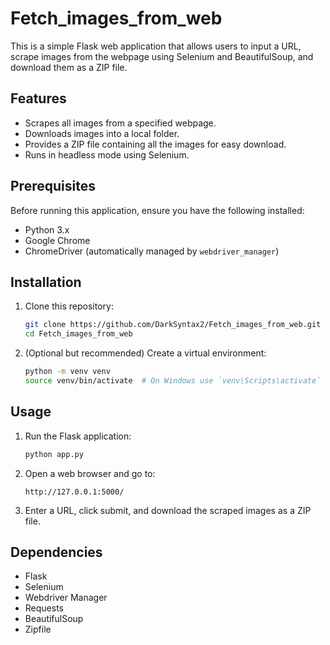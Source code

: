 # Fetch_images_from_web

This is a simple Flask web application that allows users to input a URL, scrape images from the webpage using Selenium and BeautifulSoup, and download them as a ZIP file.

## Features

- Scrapes all images from a specified webpage.
- Downloads images into a local folder.
- Provides a ZIP file containing all the images for easy download.
- Runs in headless mode using Selenium.

## Prerequisites

Before running this application, ensure you have the following installed:

- Python 3.x
- Google Chrome
- ChromeDriver (automatically managed by `webdriver_manager`)

## Installation

1. Clone this repository:

   ```bash
   git clone https://github.com/DarkSyntax2/Fetch_images_from_web.git
   cd Fetch_images_from_web
   ```

2. (Optional but recommended) Create a virtual environment:

   ```bash
   python -m venv venv
   source venv/bin/activate  # On Windows use `venv\Scripts\activate`
   ```

## Usage

1. Run the Flask application:

   ```bash
   python app.py
   ```

2. Open a web browser and go to:

   ```url
   http://127.0.0.1:5000/
   ```

3. Enter a URL, click submit, and download the scraped images as a ZIP file.

## Dependencies

- Flask
- Selenium
- Webdriver Manager
- Requests
- BeautifulSoup
- Zipfile
